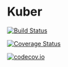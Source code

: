 # Kuber

[![Build Status](https://travis-ci.org/tanmaykm/Kuber.jl.svg?branch=master)](https://travis-ci.org/tanmaykm/Kuber.jl)

[![Coverage Status](https://coveralls.io/repos/tanmaykm/Kuber.jl/badge.svg?branch=master&service=github)](https://coveralls.io/github/tanmaykm/Kuber.jl?branch=master)

[![codecov.io](http://codecov.io/github/tanmaykm/Kuber.jl/coverage.svg?branch=master)](http://codecov.io/github/tanmaykm/Kuber.jl?branch=master)
